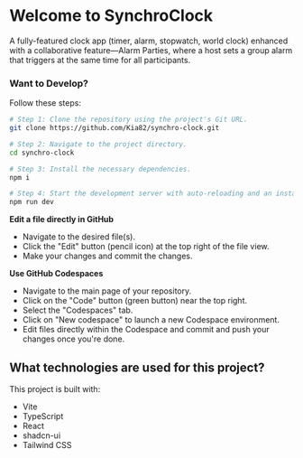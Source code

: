 # Welcome to SynchroClock

A fully-featured clock app (timer, alarm, stopwatch, world clock) enhanced with a collaborative feature—Alarm Parties, where a host sets a group alarm that triggers at the same time for all participants.


### Want to Develop?

Follow these steps:

```sh
# Step 1: Clone the repository using the project's Git URL.
git clone https://github.com/Kia82/synchro-clock.git

# Step 2: Navigate to the project directory.
cd synchro-clock

# Step 3: Install the necessary dependencies.
npm i

# Step 4: Start the development server with auto-reloading and an instant preview.
npm run dev
```

**Edit a file directly in GitHub**

- Navigate to the desired file(s).
- Click the "Edit" button (pencil icon) at the top right of the file view.
- Make your changes and commit the changes.

**Use GitHub Codespaces**

- Navigate to the main page of your repository.
- Click on the "Code" button (green button) near the top right.
- Select the "Codespaces" tab.
- Click on "New codespace" to launch a new Codespace environment.
- Edit files directly within the Codespace and commit and push your changes once you're done.

## What technologies are used for this project?

This project is built with:

- Vite
- TypeScript
- React
- shadcn-ui
- Tailwind CSS